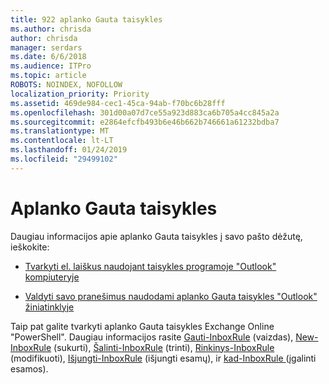 ```yaml
---
title: 922 aplanko Gauta taisykles
ms.author: chrisda
author: chrisda
manager: serdars
ms.date: 6/6/2018
ms.audience: ITPro
ms.topic: article
ROBOTS: NOINDEX, NOFOLLOW
localization_priority: Priority
ms.assetid: 469de984-cec1-45ca-94ab-f70bc6b28fff
ms.openlocfilehash: 301d00a07d7ce55a923d883ca6b705a4cc845a2a
ms.sourcegitcommit: e2864efcfb493b6e46b662b746661a61232bdba7
ms.translationtype: MT
ms.contentlocale: lt-LT
ms.lasthandoff: 01/24/2019
ms.locfileid: "29499102"
---
```

# <a name="inbox-rules"></a>Aplanko Gauta taisykles

Daugiau informacijos apie aplanko Gauta taisykles į savo pašto dėžutę, ieškokite:
  
- [Tvarkyti el. laiškus naudojant taisykles programoje "Outlook" kompiuteryje](https://support.office.com/article/c24f5dea-9465-4df4-ad17-a50704d66c59.aspx)
    
- [Valdyti savo pranešimus naudodami aplanko Gauta taisykles "Outlook" žiniatinklyje](https://support.office.com/article/8400435c-f14e-4272-9004-1548bb1848f2.aspx)
    
Taip pat galite tvarkyti aplanko Gauta taisykles Exchange Online "PowerShell". Daugiau informacijos rasite [Gauti-InboxRule](https://docs.microsoft.com/powershell/module/exchange/mailboxes/get-inboxrule) (vaizdas), [New-InboxRule](https://docs.microsoft.com/powershell/module/exchange/mailboxes/new-inboxrule) (sukurti), [Šalinti-InboxRule](https://docs.microsoft.com/powershell/module/exchange/mailboxes/remove-inboxrule) (trinti), [Rinkinys-InboxRule](https://docs.microsoft.com/powershell/module/exchange/mailboxes/set-inboxrule) (modifikuoti), [Išjungti-InboxRule](https://docs.microsoft.com/powershell/module/exchange/mailboxes/disable-inboxrule) (išjungti esamų), ir [kad-InboxRule ](https://docs.microsoft.com/powershell/module/exchange/mailboxes/enable-inboxrule)(įgalinti esamos). 
  

